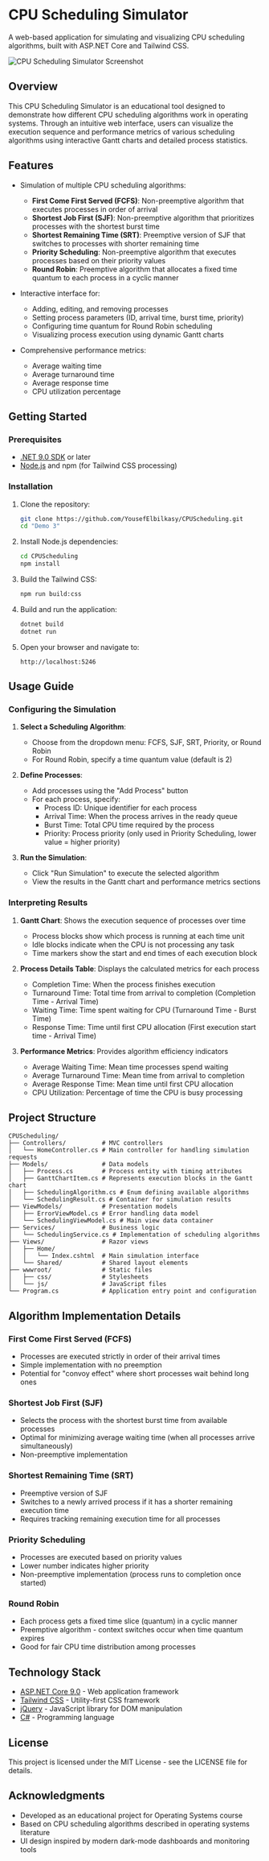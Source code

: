 # CPU Scheduling Simulator

A web-based application for simulating and visualizing CPU scheduling algorithms, built with ASP.NET Core and Tailwind CSS.

![CPU Scheduling Simulator Screenshot](screenshots/app-screenshot.png)

## Overview

This CPU Scheduling Simulator is an educational tool designed to demonstrate how different CPU scheduling algorithms work in operating systems. Through an intuitive web interface, users can visualize the execution sequence and performance metrics of various scheduling algorithms using interactive Gantt charts and detailed process statistics.

## Features

- Simulation of multiple CPU scheduling algorithms:

  - **First Come First Served (FCFS)**: Non-preemptive algorithm that executes processes in order of arrival
  - **Shortest Job First (SJF)**: Non-preemptive algorithm that prioritizes processes with the shortest burst time
  - **Shortest Remaining Time (SRT)**: Preemptive version of SJF that switches to processes with shorter remaining time
  - **Priority Scheduling**: Non-preemptive algorithm that executes processes based on their priority values
  - **Round Robin**: Preemptive algorithm that allocates a fixed time quantum to each process in a cyclic manner

- Interactive interface for:

  - Adding, editing, and removing processes
  - Setting process parameters (ID, arrival time, burst time, priority)
  - Configuring time quantum for Round Robin scheduling
  - Visualizing process execution using dynamic Gantt charts

- Comprehensive performance metrics:
  - Average waiting time
  - Average turnaround time
  - Average response time
  - CPU utilization percentage

## Getting Started

### Prerequisites

- [.NET 9.0 SDK](https://dotnet.microsoft.com/download) or later
- [Node.js](https://nodejs.org/) and npm (for Tailwind CSS processing)

### Installation

1. Clone the repository:

   ```bash
   git clone https://github.com/YousefElbilkasy/CPUScheduling.git
   cd "Demo 3"
   ```

2. Install Node.js dependencies:

   ```bash
   cd CPUScheduling
   npm install
   ```

3. Build the Tailwind CSS:

   ```bash
   npm run build:css
   ```

4. Build and run the application:

   ```bash
   dotnet build
   dotnet run
   ```

5. Open your browser and navigate to:
   ```
   http://localhost:5246
   ```

## Usage Guide

### Configuring the Simulation

1. **Select a Scheduling Algorithm**:

   - Choose from the dropdown menu: FCFS, SJF, SRT, Priority, or Round Robin
   - For Round Robin, specify a time quantum value (default is 2)

2. **Define Processes**:

   - Add processes using the "Add Process" button
   - For each process, specify:
     - Process ID: Unique identifier for each process
     - Arrival Time: When the process arrives in the ready queue
     - Burst Time: Total CPU time required by the process
     - Priority: Process priority (only used in Priority Scheduling, lower value = higher priority)

3. **Run the Simulation**:
   - Click "Run Simulation" to execute the selected algorithm
   - View the results in the Gantt chart and performance metrics sections

### Interpreting Results

1. **Gantt Chart**: Shows the execution sequence of processes over time

   - Process blocks show which process is running at each time unit
   - Idle blocks indicate when the CPU is not processing any task
   - Time markers show the start and end times of each execution block

2. **Process Details Table**: Displays the calculated metrics for each process

   - Completion Time: When the process finishes execution
   - Turnaround Time: Total time from arrival to completion (Completion Time - Arrival Time)
   - Waiting Time: Time spent waiting for CPU (Turnaround Time - Burst Time)
   - Response Time: Time until first CPU allocation (First execution start time - Arrival Time)

3. **Performance Metrics**: Provides algorithm efficiency indicators
   - Average Waiting Time: Mean time processes spend waiting
   - Average Turnaround Time: Mean time from arrival to completion
   - Average Response Time: Mean time until first CPU allocation
   - CPU Utilization: Percentage of time the CPU is busy processing

## Project Structure

```
CPUScheduling/
├── Controllers/          # MVC controllers
│   └── HomeController.cs # Main controller for handling simulation requests
├── Models/               # Data models
│   ├── Process.cs        # Process entity with timing attributes
│   ├── GanttChartItem.cs # Represents execution blocks in the Gantt chart
│   ├── SchedulingAlgorithm.cs # Enum defining available algorithms
│   └── SchedulingResult.cs # Container for simulation results
├── ViewModels/           # Presentation models
│   ├── ErrorViewModel.cs # Error handling data model
│   └── SchedulingViewModel.cs # Main view data container
├── Services/             # Business logic
│   └── SchedulingService.cs # Implementation of scheduling algorithms
├── Views/                # Razor views
│   ├── Home/
│   │   └── Index.cshtml  # Main simulation interface
│   └── Shared/           # Shared layout elements
├── wwwroot/              # Static files
│   ├── css/              # Stylesheets
│   └── js/               # JavaScript files
└── Program.cs            # Application entry point and configuration
```

## Algorithm Implementation Details

### First Come First Served (FCFS)

- Processes are executed strictly in order of their arrival times
- Simple implementation with no preemption
- Potential for "convoy effect" where short processes wait behind long ones

### Shortest Job First (SJF)

- Selects the process with the shortest burst time from available processes
- Optimal for minimizing average waiting time (when all processes arrive simultaneously)
- Non-preemptive implementation

### Shortest Remaining Time (SRT)

- Preemptive version of SJF
- Switches to a newly arrived process if it has a shorter remaining execution time
- Requires tracking remaining execution time for all processes

### Priority Scheduling

- Processes are executed based on priority values
- Lower number indicates higher priority
- Non-preemptive implementation (process runs to completion once started)

### Round Robin

- Each process gets a fixed time slice (quantum) in a cyclic manner
- Preemptive algorithm - context switches occur when time quantum expires
- Good for fair CPU time distribution among processes

## Technology Stack

- [ASP.NET Core 9.0](https://docs.microsoft.com/aspnet/core) - Web application framework
- [Tailwind CSS](https://tailwindcss.com/) - Utility-first CSS framework
- [jQuery](https://jquery.com/) - JavaScript library for DOM manipulation
- [C#](https://docs.microsoft.com/en-us/dotnet/csharp/) - Programming language

## License

This project is licensed under the MIT License - see the LICENSE file for details.

## Acknowledgments

- Developed as an educational project for Operating Systems course
- Based on CPU scheduling algorithms described in operating systems literature
- UI design inspired by modern dark-mode dashboards and monitoring tools
